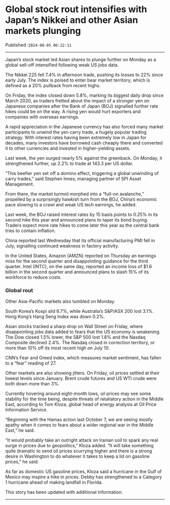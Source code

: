 # Global stock rout intensifies with Japan’s Nikkei and other Asian markets plunging

Published :`2024-08-05 06:22:11`

---

Japan’s stock market led Asian shares to plunge further on Monday as a global sell-off intensified following weak US jobs data.

The Nikkei 225 fell 7.4% in afternoon trade, pushing its losses to 22% since early July. The index is poised to enter bear market territory, which is defined as a 20% pullback from recent highs.

On Friday, the index closed down 5.8%, marking its biggest daily drop since March 2020, as traders fretted about the impact of a stronger yen on Japanese companies after the Bank of Japan (BOJ) signalled further rate hikes could be on the way. A rising yen would hurt exporters and companies with overseas earnings.

A rapid appreciation in the Japanese currency has also forced many market participants to unwind the yen carry trade, a hugely popular trading strategy. With interest rates having been extremely low in Japan for decades, many investors have borrowed cash cheaply there and converted it to other currencies and invested in higher-yielding assets.

Last week, the yen surged nearly 5% against the greenback. On Monday, it strengthened further, up 2.2% to trade at 143.3 per US dollar.

“This beefier yen set off a domino effect, triggering a global unwinding of carry trades,” said Stephen Innes, managing partner of SPI Asset Management.

From there, the market turmoil morphed into a “full-on avalanche,” propelled by a surprisingly hawkish turn from the BOJ, China’s economic pace slowing to a crawl and weak US tech earnings, he added.

Last week, the BOJ raised interest rates by 15 basis points to 0.25% in its second hike this year and announced plans to taper its bond buying. Traders expect more rate hikes to come later this year as the central bank tries to contain inflation.

China reported last Wednesday that its official manufacturing PMI fell in July, signalling continued weakness in factory activity.

In the United States, Amazon (AMZN) reported on Thursday an earnings miss for the second quarter and disappointing guidance for the third quarter. Intel (INTC), on the same day, reported an income loss of $1.6 billion in the second quarter and announced plans to slash 15% of its workforce to reduce costs.

### Global rout

Other Asia-Pacific markets also tumbled on Monday.

South Korea’s Kospi slid 6.7%, while Australia’s S&P/ASX 200 lost 3.1%. Hong Kong’s Hang Seng Index was down 0.2%.

Asian stocks tracked a sharp drop on Wall Street on Friday, where disappointing jobs data added to fears that the US economy is weakening. The Dow closed 1.5% lower, the S&P 500 lost 1.8% and the Nasdaq Composite declined 2.4%. The Nasdaq closed in correction territory, or more than 10% off its most recent high on July 10.

CNN’s Fear and Greed index, which measures market sentiment, has fallen to a “fear” reading of 27.

Other markets are also showing jitters. On Friday, oil prices settled at their lowest levels since January. Brent crude futures and US WTI crude were both down more than 3%.

Currently hovering around eight-month lows, oil prices may see some stability for the time being, despite threats of retaliatory action in the Middle East, according to Tom Kloza, global head of energy analysis at Oil Price Information Service.

“Beginning with the Hamas action last October 7, we are seeing mostly apathy when it comes to fears about a wider regional war in the Middle East,” he said.

“It would probably take an outright attack on Iranian soil to spark any real surge in prices due to geopolitics,” Kloza added. “It will take something quite dramatic to send oil prices scurrying higher and there is a strong desire in Washington to do whatever it takes to keep a lid on gasoline prices,” he said.

As far as domestic US gasoline prices, Kloza said a hurricane in the Gulf of Mexico may inspire a hike in prices. Debby has strengthened to a Category 1 hurricane ahead of making landfall in Florida.

This story has been updated with additional information.

---

